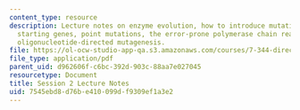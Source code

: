 ```yaml
---
content_type: resource
description: Lecture notes on enzyme evolution, how to introduce mutations into the
  starting genes, point mutations, the error-prone polymerase chain reaction, and
  oligonucleotide-directed mutagenesis.
file: https://ol-ocw-studio-app-qa.s3.amazonaws.com/courses/7-344-directed-evolution-engineering-biocatalysts-spring-2008/7545ebd8d76be410099df9309ef1a3e2_ses2_ln.pdf
file_type: application/pdf
parent_uid: d962606f-c6bc-392d-903c-88aa7e027045
resourcetype: Document
title: Session 2 Lecture Notes
uid: 7545ebd8-d76b-e410-099d-f9309ef1a3e2
---
```

